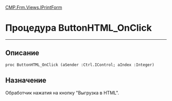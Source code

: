 ﻿---
Link: CMP.Frm.Views.IPrintForm.@ButtonHTML_OnClick
---

<!---  Навигация
[Имя проекта](#) :
-->
[CMP.Frm.Views.IPrintForm](Default)

# Процедура ButtonHTML_OnClick
---

## Описание

    proc ButtonHTML_OnClick (aSender :Ctrl.IControl; aIndex :Integer)

<!--
## Аргументы{#Args}

### Аргумент1

Описание аргумента 1
-->

## Назначение

Обработчик нажатия на кнопку "Выгрузка в HTML".

<!--
## Пример

    ButtonHTML_OnClick...
-->

